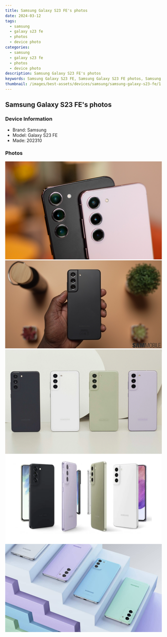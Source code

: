 ```yaml
---
title: Samsung Galaxy S23 FE's photos
date: 2024-03-12
tags: 
  - samsung
  - galaxy s23 fe
  - photos
  - device photo
categories: 
  - samsung
  - galaxy s23 fe
  - photos
  - device photo
description: Samsung Galaxy S23 FE's photos
keywords: Samsung Galaxy S23 FE, Samsung Galaxy S23 FE photos, Samsung Galaxy S23 FE device photo
thumbnail: /images/best-assets/devices/samsung/samsung-galaxy-s23-fe/1.jpg
---
```


## Samsung Galaxy S23 FE's photos

### Device Information

- Brand: Samsung
- Model: Galaxy S23 FE
- Made: 202310

### Photos

![/images/best-assets/devices/samsung/samsung-galaxy-s23-fe/1.jpg](/images/best-assets/devices/samsung/samsung-galaxy-s23-fe/1.jpg)
![/images/best-assets/devices/samsung/samsung-galaxy-s23-fe/2.jpg](/images/best-assets/devices/samsung/samsung-galaxy-s23-fe/2.jpg)
![/images/best-assets/devices/samsung/samsung-galaxy-s23-fe/3.jpg](/images/best-assets/devices/samsung/samsung-galaxy-s23-fe/3.jpg)
![/images/best-assets/devices/samsung/samsung-galaxy-s23-fe/4.jpg](/images/best-assets/devices/samsung/samsung-galaxy-s23-fe/4.jpg)
![/images/best-assets/devices/samsung/samsung-galaxy-s23-fe/5.jpg](/images/best-assets/devices/samsung/samsung-galaxy-s23-fe/5.jpg)
